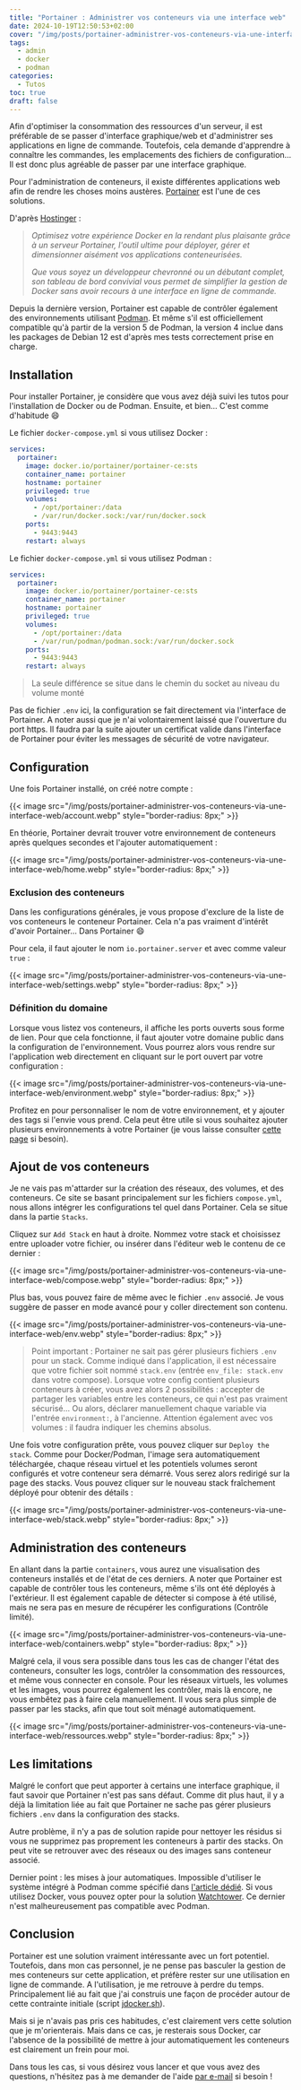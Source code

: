 ```yaml
---
title: "Portainer : Administrer vos conteneurs via une interface web"
date: 2024-10-19T12:50:53+02:00
cover: "/img/posts/portainer-administrer-vos-conteneurs-via-une-interface-web/cover.webp"
tags:
  - admin
  - docker
  - podman
categories:
  - Tutos
toc: true
draft: false
---
```


Afin d'optimiser la consommation des ressources d'un serveur, il est préférable de se passer d'interface graphique/web et d'administrer ses applications en ligne de commande. Toutefois, cela demande d'apprendre à connaître les commandes, les emplacements des fichiers de configuration... Il est donc plus agréable de passer par une interface graphique.

Pour l'administration de conteneurs, il existe différentes applications web afin de rendre les choses moins austères. [Portainer](https://www.portainer.io/) est l'une de ces solutions.

D'après [Hostinger](https://www.hostinger.fr/vps/hebergement-portainer) :

> *Optimisez votre expérience Docker en la rendant plus plaisante grâce à un serveur Portainer, l'outil ultime pour déployer, gérer et dimensionner aisément vos applications conteneurisées.*
>
> *Que vous soyez un développeur chevronné ou un débutant complet, son tableau de bord convivial vous permet de simplifier la gestion de Docker sans avoir recours à une interface en ligne de commande.*

Depuis la dernière version, Portainer est capable de contrôler également des environnements utilisant [Podman](/posts/migration-de-docker-vers-podman/). Et même s'il est officiellement compatible qu'à partir de la version 5 de Podman, la version 4 inclue dans les packages de Debian 12 est d'après mes tests correctement prise en charge.

## Installation

Pour installer Portainer, je considère que vous avez déjà suivi les tutos pour l'installation de Docker ou de Podman. Ensuite, et bien... C'est comme d'habitude :smile:

Le fichier `docker-compose.yml` si vous utilisez Docker : 

```yml
services:
  portainer:
    image: docker.io/portainer/portainer-ce:sts
    container_name: portainer
    hostname: portainer
    privileged: true
    volumes:
      - /opt/portainer:/data
      - /var/run/docker.sock:/var/run/docker.sock
    ports:
      - 9443:9443
    restart: always
```

Le fichier `docker-compose.yml` si vous utilisez Podman :

```yml
services:
  portainer:
    image: docker.io/portainer/portainer-ce:sts
    container_name: portainer
    hostname: portainer
    privileged: true
    volumes:
      - /opt/portainer:/data
      - /var/run/podman/podman.sock:/var/run/docker.sock
    ports:
      - 9443:9443
    restart: always
```

> La seule différence se situe dans le chemin du socket au niveau du volume monté

Pas de fichier `.env` ici, la configuration se fait directement via l'interface de Portainer. A noter aussi que je n'ai volontairement laissé que l'ouverture du port https. Il faudra par la suite ajouter un certificat valide dans l'interface de Portainer pour éviter les messages de sécurité de votre navigateur.

## Configuration

Une fois Portainer installé, on créé notre compte : 

{{< image src="/img/posts/portainer-administrer-vos-conteneurs-via-une-interface-web/account.webp" style="border-radius: 8px;" >}}

En théorie, Portainer devrait trouver votre environnement de conteneurs après quelques secondes et l'ajouter automatiquement :

{{< image src="/img/posts/portainer-administrer-vos-conteneurs-via-une-interface-web/home.webp" style="border-radius: 8px;" >}}

### Exclusion des conteneurs

Dans les configurations générales, je vous propose d'exclure de la liste de vos conteneurs le conteneur Portainer. Cela n'a pas vraiment d'intérêt d'avoir Portainer... Dans Portainer :smile:

Pour cela, il faut ajouter le nom `io.portainer.server` et avec comme valeur `true` :

{{< image src="/img/posts/portainer-administrer-vos-conteneurs-via-une-interface-web/settings.webp" style="border-radius: 8px;" >}}

### Définition du domaine

Lorsque vous listez vos conteneurs, il affiche les ports ouverts sous forme de lien. Pour que cela fonctionne, il faut ajouter votre domaine public dans la configuration de l'environnement. Vous pourrez alors vous rendre sur l'application web directement en cliquant sur le port ouvert par votre configuration : 

{{< image src="/img/posts/portainer-administrer-vos-conteneurs-via-une-interface-web/environment.webp" style="border-radius: 8px;" >}}

Profitez en pour personnaliser le nom de votre environnement, et y ajouter des tags si l'envie vous prend. Cela peut être utile si vous souhaitez ajouter plusieurs environnements à votre Portainer (je vous laisse consulter [cette page](https://docs.portainer.io/admin/environments/add/docker/agent) si besoin).

## Ajout de vos conteneurs

Je ne vais pas m'attarder sur la création des réseaux, des volumes, et des conteneurs. Ce site se basant principalement sur les fichiers `compose.yml`, nous allons intégrer les configurations tel quel dans Portainer. Cela se situe dans la partie `Stacks`.

Cliquez sur `Add Stack` en haut à droite. Nommez votre stack et choisissez entre uploader votre fichier, ou insérer dans l'éditeur web le contenu de ce dernier :

{{< image src="/img/posts/portainer-administrer-vos-conteneurs-via-une-interface-web/compose.webp" style="border-radius: 8px;" >}}

Plus bas, vous pouvez faire de même avec le fichier `.env` associé. Je vous suggère de passer en mode avancé pour y coller directement son contenu.

{{< image src="/img/posts/portainer-administrer-vos-conteneurs-via-une-interface-web/env.webp" style="border-radius: 8px;" >}}

> Point important : Portainer ne sait pas gérer plusieurs fichiers `.env` pour un stack. Comme indiqué dans l'application, il est nécessaire que votre fichier soit nommé `stack.env` (entrée `env_file: stack.env` dans votre compose).
> Lorsque votre config contient plusieurs conteneurs à créer, vous avez alors 2 possibilités : accepter de partager les variables entre les conteneurs, ce qui n'est pas vraiment sécurisé... Ou alors, déclarer manuellement chaque variable via l'entrée `environment:`, à l'ancienne.
> Attention également avec vos volumes : il faudra indiquer les chemins absolus.

Une fois votre configuration prête, vous pouvez cliquer sur `Deploy the stack`. Comme pour Docker/Podman, l'image sera automatiquement téléchargée, chaque réseau virtuel et les potentiels volumes seront configurés et votre conteneur sera démarré. Vous serez alors redirigé sur la page des stacks. Vous pouvez cliquer sur le nouveau stack fraîchement déployé pour obtenir des détails :

{{< image src="/img/posts/portainer-administrer-vos-conteneurs-via-une-interface-web/stack.webp" style="border-radius: 8px;" >}}

## Administration des conteneurs

En allant dans la partie `containers`, vous aurez une visualisation des conteneurs installés et de l'état de ces derniers. A noter que Portainer est capable de contrôler tous les conteneurs, même s'ils ont été déployés à l'extérieur. Il est également capable de détecter si compose à été utilisé, mais ne sera pas en mesure de récupérer les configurations (Contrôle limité).

{{< image src="/img/posts/portainer-administrer-vos-conteneurs-via-une-interface-web/containers.webp" style="border-radius: 8px;" >}}

Malgré cela, il vous sera possible dans tous les cas de changer l'état des conteneurs, consulter les logs, contrôler la consommation des ressources, et même vous connecter en console. Pour les réseaux virtuels, les volumes et les images, vous pourrez également les contrôler, mais là encore, ne vous embêtez pas à faire cela manuellement. Il vous sera plus simple de passer par les stacks, afin que tout soit ménagé automatiquement.

{{< image src="/img/posts/portainer-administrer-vos-conteneurs-via-une-interface-web/ressources.webp" style="border-radius: 8px;" >}}

## Les limitations

Malgré le confort que peut apporter à certains une interface graphique, il faut savoir que Portainer n'est pas sans défaut. Comme dit plus haut, il y a déjà la limitation liée au fait que Portainer ne sache pas gérer plusieurs fichiers `.env` dans la configuration des stacks.

Autre problème, il n'y a pas de solution rapide pour nettoyer les résidus si vous ne supprimez pas proprement les conteneurs à partir des stacks. On peut vite se retrouver avec des réseaux ou des images sans conteneur associé.

Dernier point : les mises à jour automatiques. Impossible d'utiliser le système intégré à Podman comme spécifié dans [l'article dédié](/posts/migration-de-docker-vers-podman/#mise-%C3%A0-jour-automatique-des-images). Si vous utilisez Docker, vous pouvez opter pour la solution [Watchtower](/posts/watchtower-un-conteneur-pour-les-gouverner-tous/). Ce dernier n'est malheureusement pas compatible avec Podman.

## Conclusion

Portainer est une solution vraiment intéressante avec un fort potentiel. Toutefois, dans mon cas personnel, je ne pense pas basculer la gestion de mes conteneurs sur cette application, et préfère rester sur une utilisation en ligne de commande. A l'utilisation, je me retrouve à perdre du temps. Principalement lié au fait que j'ai construis une façon de procéder autour de cette contrainte initiale (script [jdocker.sh](https://github.com/jeremky/jdocker.sh)).

Mais si je n'avais pas pris ces habitudes, c'est clairement vers cette solution que je m'orienterais. Mais dans ce cas, je resterais sous Docker, car l'absence de la possibilité de mettre à jour automatiquement les conteneurs est clairement un frein pour moi.

Dans tous les cas, si vous désirez vous lancer et que vous avez des questions, n'hésitez pas à me demander de l'aide [par e-mail](mailto:contact@jeremky.fr) si besoin !
